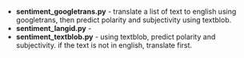* **sentiment_googletrans.py** - translate a list of text to english using googletrans, then predict polarity and subjectivity using textblob.
* **sentiment_langid.py** - 
* **sentiment_textblob.py** - using textblob, predict polarity and subjectivity. if the text is not in english, translate first.
